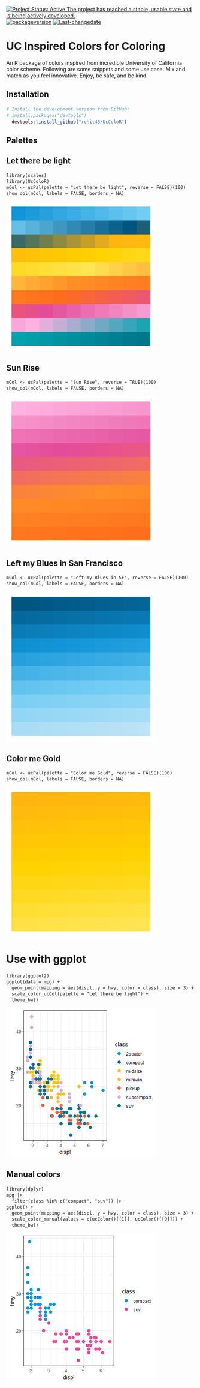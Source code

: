 [![Project Status: Active The project has reached a stable, usable state
and is being actively
developed.](https://www.repostatus.org/badges/latest/active.svg)](https://www.repostatus.org/#active)
[![packageversion](https://img.shields.io/badge/Package%20version-0.1.0-orange.svg?style=flat-square)](commits/develop)
[![Last-changedate](https://img.shields.io/badge/last%20change-2023--02--04-yellowgreen.svg)](/commits/master)

# UC Inspired Colors for Coloring

An R package of colors inspired from incredible University of California color scheme. Following are some snippets and some use case. Mix and match as you feel innovative. Enjoy, be safe, and be kind. 

## Installation

``` r
# Install the development version from GitHub:
# install.packages("devtools")
  devtools::install_github("rohit43/UcColoR")
```

## Palettes

## Let there be light
```{r, eval = TRUE}
library(scales)
library(UcColoR)
mCol <- ucPal(palette = "Let there be light", reverse = FALSE)(100)
show_col(mCol, labels = FALSE, borders = NA)
```
![](man/figures/fig_01.png)

## Sun Rise
```{r}
mCol <- ucPal(palette = "Sun Rise", reverse = TRUE)(100)
show_col(mCol, labels = FALSE, borders = NA)
```
![](man/figures/fig_02.png)

## Left my Blues in San Francisco
```{r}
mCol <- ucPal(palette = "Left my Blues in SF", reverse = FALSE)(100)
show_col(mCol, labels = FALSE, borders = NA)
```
![](man/figures/fig_03.png)

## Color me Gold
```{r}
mCol <- ucPal(palette = "Color me Gold", reverse = FALSE)(100)
show_col(mCol, labels = FALSE, borders = NA)
```
![](man/figures/fig_04.png)

# Use with ggplot
```{r}
library(ggplot2)
ggplot(data = mpg) +
  geom_point(mapping = aes(displ, y = hwy, color = class), size = 3) +
  scale_color_ucCol(palette = "Let there be light") +
  theme_bw()
```
![](man/figures/fig_05.png)

## Manual colors
```{r, message=FALSE}
library(dplyr)
mpg |>
  filter(class %in% c("compact", "suv")) |>
ggplot() +
  geom_point(mapping = aes(displ, y = hwy, color = class), size = 3) +
  scale_color_manual(values = c(ucColor()[[1]], ucColor()[[9]])) +
  theme_bw()
```
![](man/figures/fig_06.png)
